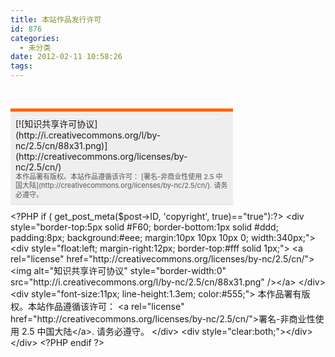 ```yaml
---
title: 本站作品发行许可
id: 876
categories:
  - 未分类
date: 2012-02-11 10:58:26
tags:
---
```


&nbsp;
<div style="border-top: 5px solid #F60; border-bottom: 1px solid #ddd; padding: 8px; background: #eee; margin: 10px 10px 10px 0; width: 340px;">
<div style="float: left; margin-right: 12px; border-top: #fff solid 1px;">[![知识共享许可协议](http://i.creativecommons.org/l/by-nc/2.5/cn/88x31.png)](http://creativecommons.org/licenses/by-nc/2.5/cn/)</div>
<div style="font-size: 11px; line-height: 1.3em; color: #555;">本作品署有版权。本站作品遵循该许可： [署名-非商业性使用 2.5 中国大陆](http://creativecommons.org/licenses/by-nc/2.5/cn/). 请务必遵守。</div>
<div style="clear: both;"></div>
</div>
&lt;?PHP if ( get_post_meta($post-&gt;ID, 'copyright', true)=="true"):?&gt;
&lt;div style="border-top:5px solid #F60; border-bottom:1px solid #ddd; padding:8px; background:#eee; margin:10px 10px 10px 0; width:340px;"&gt;
&lt;div style="float:left; margin-right:12px; border-top:#fff solid 1px;"&gt;
&lt;a rel="license" href="http://creativecommons.org/licenses/by-nc/2.5/cn/"&gt;&lt;img alt="知识共享许可协议" style="border-width:0" src="http://i.creativecommons.org/l/by-nc/2.5/cn/88x31.png" /&gt;&lt;/a&gt;
&lt;/div&gt;
&lt;div style="font-size:11px; line-height:1.3em; color:#555;"&gt;
本作品署有版权。本站作品遵循该许可： &lt;a rel="license" href="http://creativecommons.org/licenses/by-nc/2.5/cn/"&gt;署名-非商业性使用 2.5 中国大陆&lt;/a&gt;. 请务必遵守。
&lt;/div&gt;
&lt;div style="clear:both;"&gt;&lt;/div&gt;
&lt;/div&gt;
&lt;?PHP endif ?&gt;